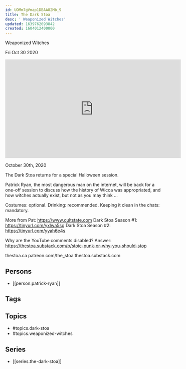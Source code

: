 ```yaml
---
id: UOMm7gVmap1DBAA82Mb_9
title: The Dark Stoa
desc: ' Weaponized Witches'
updated: 1639762693842
created: 1604012400000
---
```



 Weaponized Witches

Fri Oct 30 2020

<iframe width="560" height="315" src="https://www.youtube.com/embed/O_aqTTMwG58" title="The Dark Stoa: Weaponized Witches w/ Patrick Ryan" frameborder="0" allow="accelerometer; autoplay; clipboard-write; encrypted-media; gyroscope; picture-in-picture" allowfullscreen ></iframe>

October 30th, 2020

The Dark Stoa returns for a special Halloween session.

Patrick Ryan, the most dangerous man on the internet, will be back for a one-off session to discuss how the history of Wicca was appropriated, and how witches actually exist, but not as you may think ...

Costumes: optional. Drinking: recommended. Keeping it clean in the chats: mandatory.

More from Pat: https://www.cultstate.com
Dark Stoa Season #1: https://tinyurl.com/yxlwa5sg
Dark Stoa Season #2: https://tinyurl.com/yyah6e4s

Why are the YouTube comments disabled? Answer: https://thestoa.substack.com/p/stoic-punk-or-why-you-should-stop

thestoa.ca
patreon.com/the_stoa
thestoa.substack.com

## Persons

- [[person.patrick-ryan]]

## Tags



## Topics

- #topics.dark-stoa
- #topics.weaponized-witches

## Series

- [[series.the-dark-stoa]]

